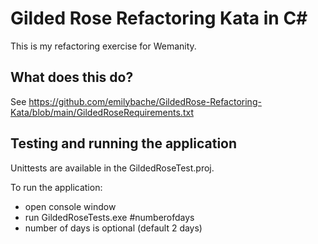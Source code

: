 # Gilded Rose Refactoring Kata in C#

This is my refactoring exercise for Wemanity.  

## What does this do?

See https://github.com/emilybache/GildedRose-Refactoring-Kata/blob/main/GildedRoseRequirements.txt 

## Testing and running the application

Unittests are available in the GildedRoseTest.proj.

To run the application: 
* open console window
* run GildedRoseTests.exe #numberofdays 
* number of days is optional (default 2 days)

